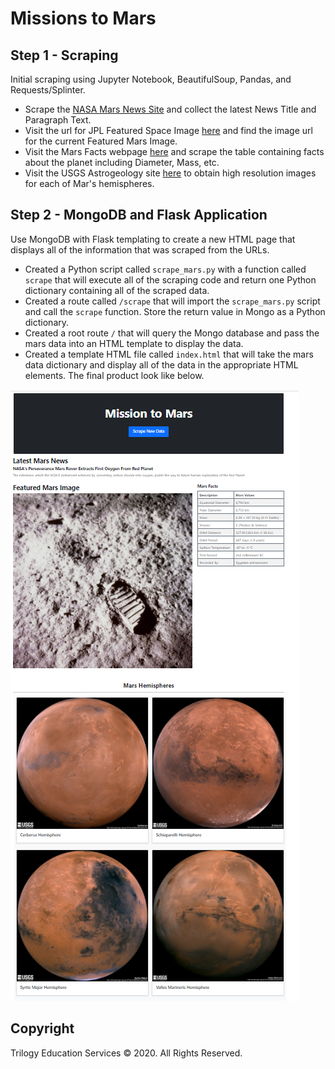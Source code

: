 
# Missions to Mars

## Step 1 - Scraping

Initial scraping using Jupyter Notebook, BeautifulSoup, Pandas, and Requests/Splinter.

* Scrape the [NASA Mars News Site](https://mars.nasa.gov/news/) and collect the latest News Title and Paragraph Text.
* Visit the url for JPL Featured Space Image [here](https://www.jpl.nasa.gov/spaceimages/?search=&category=Mars) and find the image url for the current Featured Mars Image.
* Visit the Mars Facts webpage [here](https://space-facts.com/mars/) and scrape the table containing facts about the planet including Diameter, Mass, etc.
* Visit the USGS Astrogeology site [here](https://astrogeology.usgs.gov/search/results?q=hemisphere+enhanced&k1=target&v1=Mars) to obtain high resolution images for each of Mar's hemispheres.

## Step 2 - MongoDB and Flask Application

Use MongoDB with Flask templating to create a new HTML page that displays all of the information that was scraped from the URLs.

* Created a Python script called `scrape_mars.py` with a function called `scrape` that will execute all of the scraping code and return one Python dictionary containing all of the scraped data.
* Created a route called `/scrape` that will import the `scrape_mars.py` script and call the `scrape` function. Store the return value in Mongo as a Python dictionary.
* Created a root route `/` that will query the Mongo database and pass the mars data into an HTML template to display the data.
* Created a template HTML file called `index.html` that will take the mars data dictionary and display all of the data in the appropriate HTML elements. The final product look like below.

![overview.png](Missions_to_Mars/Images/overview.png)

## Copyright

Trilogy Education Services © 2020. All Rights Reserved.
